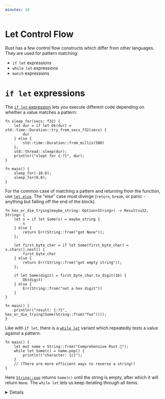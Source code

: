 ```yaml
---
minutes: 10
---
```


# Let Control Flow

Rust has a few control flow constructs which differ from other languages. They
are used for pattern matching:

- `if let` expressions
- `while let` expressions
- `match` expressions
# `if let` expressions

The [`if let`
expression](https://doc.rust-lang.org/reference/expressions/if-expr.html#if-let-expressions)
lets you execute different code depending on whether a value matches a pattern:

```rust,editable
fn sleep_for(secs: f32) {
    let dur = if let Ok(dur) = std::time::Duration::try_from_secs_f32(secs) {
        dur
    } else {
        std::time::Duration::from_millis(500)
    };
    std::thread::sleep(dur);
    println!("slept for {:?}", dur);
}

fn main() {
    sleep_for(-10.0);
    sleep_for(0.8);
}
```

For the common case of matching a pattern and returning from the function, use
[`let
else`](https://doc.rust-lang.org/rust-by-example/flow_control/let_else.html).
The "else" case must diverge (`return`, `break`, or panic - anything but
falling off the end of the block).

```rust,editable
fn hex_or_die_trying(maybe_string: Option<String>) -> Result<u32, String> {
    let s = if let Some(s) = maybe_string {
        s
    } else {
        return Err(String::from("got None"));
    };

    let first_byte_char = if let Some(first_byte_char) = s.chars().next() {
        first_byte_char
    } else {
        return Err(String::from("got empty string"));
    };

    if let Some(digit) = first_byte_char.to_digit(16) {
        Ok(digit)
    } else {
        Err(String::from("not a hex digit"))
    }
}

fn main() {
    println!("result: {:?}", hex_or_die_trying(Some(String::from("foo"))));
}
```

Like with `if let`, there is a [`while let`](https://doc.rust-lang.org/reference/expressions/loop-expr.html#predicate-pattern-loops)
variant which repeatedly tests a value against a pattern:

<!-- mdbook-xgettext: skip -->
```rust,editable
fn main() {
    let mut name = String::from("Comprehensive Rust 🦀");
    while let Some(c) = name.pop() {
        println!("character: {c}");
    }
    // (There are more efficient ways to reverse a string!)
}
```

Here
[`String::pop`](https://doc.rust-lang.org/stable/std/string/struct.String.html#method.pop)
returns `Some(c)` until the string is empty, after which it will return `None`.
The `while let` lets us keep iterating through all items.

<details>

## if-let

* Unlike `match`, `if let` does not have to cover all branches. This can make it more concise than `match`.
* A common usage is handling `Some` values when working with `Option`.
* Unlike `match`, `if let` does not support guard clauses for pattern matching.

## let-else

`if-let`s can pile up, as shown.  The `let-else` construct supports flattening this nested code.
Rewrite the awkward version for students, so they can see the transformation.

The rewritten version is:
```rust
fn hex_or_die_trying(maybe_string: Option<String>) -> Result<u32, String> {
    let Some(s) = maybe_string else {
        return Err(String::from("got None"));
    };

    let Some(first_byte_char) = s.chars().next() else {
        return Err(String::from("got empty string"));
    };

    let Some(digit) = first_byte_char.to_digit(16) else {
        return Err(String::from("not a hex digit"));
    };

    return Ok(digit);
}
```

# while-let

* Point out that the `while let` loop will keep going as long as the value matches the pattern.
* You could rewrite the `while let` loop as an infinite loop with an if statement that breaks when there is no value to unwrap for `name.pop()`. The `while let` provides syntactic sugar for the above scenario.

</details>
